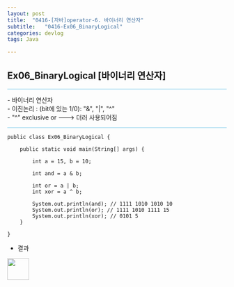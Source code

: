 ```yaml
---
layout: post
title:  "0416-[자바]operator-6. 바이너리 연산자"
subtitle:   "0416-Ex06_BinaryLogical"
categories: devlog
tags: Java

---
```

## Ex06_BinaryLogical [바이너리 연산자]

<hr style="height: 1px; background: skyblue; "/>


<p>
- 바이너리 연산자<br>
  - 이진논리 : (bit에 있는 1/0): "&", "|", "^"<br>
  - "^" exclusive or ---> 더러 사용되어짐
</p>

<hr style="height: 1px; background: skyblue; "/>

~~~
public class Ex06_BinaryLogical {

	public static void main(String[] args) {

		int a = 15, b = 10;

		int and = a & b;

		int or = a | b;
		int xor = a ^ b;

		System.out.println(and); // 1111 1010 1010 10
		System.out.println(or); // 1111 1010 1111 15
		System.out.println(xor); // 0101 5
	}

}
~~~

- 결과

<img style="float: left;" src="https://user-images.githubusercontent.com/49095304/57611056-011d4c00-75ad-11e9-9940-d5a928759a2e.jpg" width="50">
